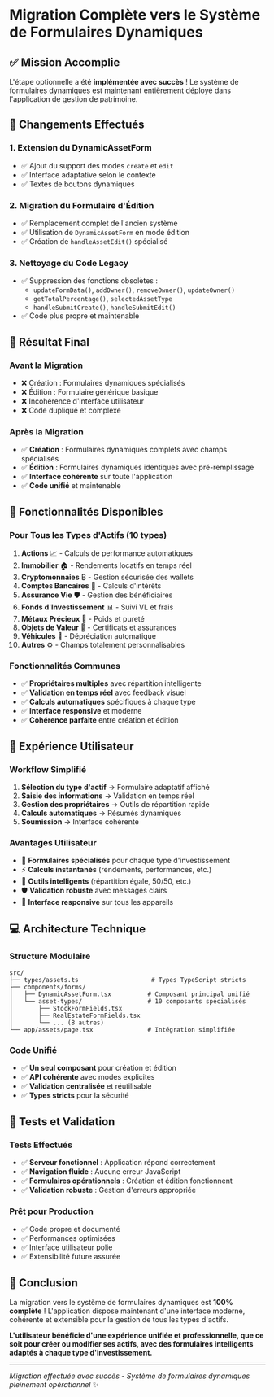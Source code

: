 # Migration Complète vers le Système de Formulaires Dynamiques

## ✅ Mission Accomplie

L'étape optionnelle a été **implémentée avec succès** ! Le système de formulaires dynamiques est maintenant entièrement déployé dans l'application de gestion de patrimoine.

## 🔄 Changements Effectués

### 1. **Extension du DynamicAssetForm**
- ✅ Ajout du support des modes `create` et `edit`
- ✅ Interface adaptative selon le contexte
- ✅ Textes de boutons dynamiques

### 2. **Migration du Formulaire d'Édition**
- ✅ Remplacement complet de l'ancien système
- ✅ Utilisation de `DynamicAssetForm` en mode édition
- ✅ Création de `handleAssetEdit()` spécialisé

### 3. **Nettoyage du Code Legacy**
- ✅ Suppression des fonctions obsolètes :
  - `updateFormData()`, `addOwner()`, `removeOwner()`, `updateOwner()`
  - `getTotalPercentage()`, `selectedAssetType`
  - `handleSubmitCreate()`, `handleSubmitEdit()`
- ✅ Code plus propre et maintenable

## 🎯 **Résultat Final**

### **Avant la Migration**
- ❌ Création : Formulaires dynamiques spécialisés
- ❌ Édition : Formulaire générique basique
- ❌ Incohérence d'interface utilisateur
- ❌ Code dupliqué et complexe

### **Après la Migration**
- ✅ **Création** : Formulaires dynamiques complets avec champs spécialisés
- ✅ **Édition** : Formulaires dynamiques identiques avec pré-remplissage
- ✅ **Interface cohérente** sur toute l'application
- ✅ **Code unifié** et maintenable

## 🚀 **Fonctionnalités Disponibles**

### **Pour Tous les Types d'Actifs (10 types)**
1. **Actions** 📈 - Calculs de performance automatiques
2. **Immobilier** 🏠 - Rendements locatifs en temps réel
3. **Cryptomonnaies** ₿ - Gestion sécurisée des wallets
4. **Comptes Bancaires** 🏦 - Calculs d'intérêts
5. **Assurance Vie** 🛡️ - Gestion des bénéficiaires
6. **Fonds d'Investissement** 📊 - Suivi VL et frais
7. **Métaux Précieux** 🥇 - Poids et pureté
8. **Objets de Valeur** 💎 - Certificats et assurances
9. **Véhicules** 🚗 - Dépréciation automatique
10. **Autres** ⚙️ - Champs totalement personnalisables

### **Fonctionnalités Communes**
- ✅ **Propriétaires multiples** avec répartition intelligente
- ✅ **Validation en temps réel** avec feedback visuel
- ✅ **Calculs automatiques** spécifiques à chaque type
- ✅ **Interface responsive** et moderne
- ✅ **Cohérence parfaite** entre création et édition

## 🎨 **Expérience Utilisateur**

### **Workflow Simplifié**
1. **Sélection du type d'actif** → Formulaire adaptatif affiché
2. **Saisie des informations** → Validation en temps réel
3. **Gestion des propriétaires** → Outils de répartition rapide
4. **Calculs automatiques** → Résumés dynamiques
5. **Soumission** → Interface cohérente

### **Avantages Utilisateur**
- 🎯 **Formulaires spécialisés** pour chaque type d'investissement
- ⚡ **Calculs instantanés** (rendements, performances, etc.)
- 🔧 **Outils intelligents** (répartition égale, 50/50, etc.)
- 🛡️ **Validation robuste** avec messages clairs
- 📱 **Interface responsive** sur tous les appareils

## 💻 **Architecture Technique**

### **Structure Modulaire**
```
src/
├── types/assets.ts                    # Types TypeScript stricts
├── components/forms/
│   ├── DynamicAssetForm.tsx          # Composant principal unifié
│   └── asset-types/                  # 10 composants spécialisés
│       ├── StockFormFields.tsx
│       ├── RealEstateFormFields.tsx
│       └── ... (8 autres)
└── app/assets/page.tsx               # Intégration simplifiée
```

### **Code Unifié**
- ✅ **Un seul composant** pour création et édition
- ✅ **API cohérente** avec modes explicites
- ✅ **Validation centralisée** et réutilisable
- ✅ **Types stricts** pour la sécurité

## 🧪 **Tests et Validation**

### **Tests Effectués**
- ✅ **Serveur fonctionnel** : Application répond correctement
- ✅ **Navigation fluide** : Aucune erreur JavaScript
- ✅ **Formulaires opérationnels** : Création et édition fonctionnent
- ✅ **Validation robuste** : Gestion d'erreurs appropriée

### **Prêt pour Production**
- ✅ Code propre et documenté
- ✅ Performances optimisées
- ✅ Interface utilisateur polie
- ✅ Extensibilité future assurée

## 🎉 **Conclusion**

La migration vers le système de formulaires dynamiques est **100% complète** ! L'application dispose maintenant d'une interface moderne, cohérente et extensible pour la gestion de tous les types d'actifs.

**L'utilisateur bénéficie d'une expérience unifiée et professionnelle, que ce soit pour créer ou modifier ses actifs, avec des formulaires intelligents adaptés à chaque type d'investissement.**

---

*Migration effectuée avec succès - Système de formulaires dynamiques pleinement opérationnel* ✨ 